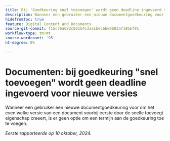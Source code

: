 ```yaml
---
title: Bij 'Goedkeuring snel toevoegen' wordt geen deadline ingevoerd voor nieuwe versies'
description: Wanneer een gebruiker een nieuwe documentgoedkeuring voor om het even welke versie van een document voorbij eerste door de snelle toevoegt eigenschap creeert, is er geen optie om een termijn aan de goedkeuring toe te voegen.
hidefromtoc: true
feature: Digital Content and Documents
source-git-commit: f15c76a622c02154c3aa1bec6be9603af18bbf91
workflow-type: tm+mt
source-wordcount: '95'
ht-degree: 0%

---
```


# Documenten: bij goedkeuring &quot;snel toevoegen&quot; wordt geen deadline ingevoerd voor nieuwe versies

Wanneer een gebruiker een nieuwe documentgoedkeuring voor om het even welke versie van een document voorbij eerste door de snelle toevoegt eigenschap creeert, is er geen optie om een termijn aan de goedkeuring toe te voegen.

_Eerste rapporteerde op 10 oktober, 2024._
